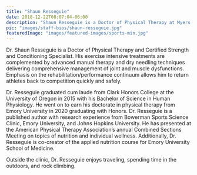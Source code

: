 ```yaml
---
title: "Shaun Resseguie"
date: 2018-12-22T08:07:04-06:00
description: "Shaun Resseguie is a Doctor of Physical Therapy at Myers Sports Medicine and Orthopaedic Center"
pic: "images/staff-bios/shaun-resseguie.jpg"
featuredImage: "images/featured-images/sports-min.jpg"
---
```


Dr. Shaun Resseguie is a Doctor of Physical Therapy and Certified Strength and Conditioning Specialist. His exercise intensive treatments are complemented by advanced manual therapy and dry needling techniques delivering comprehensive management of joint and muscle dysfunctions. Emphasis on the rehabilitation/performance continuum allows him to return athletes back to competition quickly and safely.

Dr. Resseguie graduated cum laude from Clark Honors College at the University of Oregon in 2015 with his Bachelor of Science in Human Physiology. He went on to earn his doctorate in physical therapy from Emory University in 2020 graduating with Honors. Dr. Resseguie is a published author with research experience from Bowerman Sports Science Clinic, Emory University, and Johns Hopkins University.  He has presented at the American Physical Therapy Association’s annual Combined Sections Meeting on topics of nutrition and individual wellness. Additionally, Dr. Resseguie is co-creator of the applied nutrition course for Emory University School of Medicine.  

Outside the clinic, Dr. Resseguie enjoys traveling, spending time in the outdoors, and rock climbing. 

